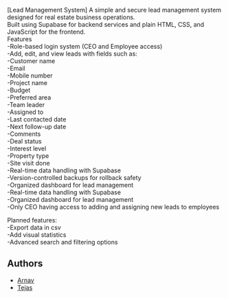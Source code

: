 [Lead Management System]
A simple and secure lead management system designed for real estate business operations.  
Built using Supabase for backend services and plain HTML, CSS, and JavaScript for the frontend.  
Features  
    -Role-based login system (CEO and Employee access)  
    -Add, edit, and view leads with fields such as:  
        -Customer name  
        -Email  
        -Mobile number  
        -Project name  
        -Budget  
        -Preferred area  
        -Team leader  
        -Assigned to  
        -Last contacted date  
        -Next follow-up date  
        -Comments  
        -Deal status  
        -Interest level  
        -Property type  
        -Site visit done  
        -Real-time data handling with Supabase  
        -Version-controlled backups for rollback safety  
        -Organized dashboard for lead management  
    -Real-time data handling with Supabase  
    -Organized dashboard for lead management  
    -Only CEO having access to adding and assigning new leads to employees  

Planned features:   
  -Export data in csv  
  -Add visual statistics  
  -Advanced search and filtering options  

## Authors
- [Arnav](https://github.com/ArnElite)
- [Tejas](https://github.com/flare19)

